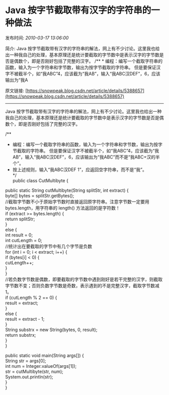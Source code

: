 # Java 按字节截取带有汉字的字符串的一种做法

发布时间: *2010-03-17 13:06:00*

简介: Java 按字节截取带有汉字的字符串的解法，网上有不少讨论。这里我也给出一种我自己的处理，基本原理还是统计要截取的字节数中是表示汉字的字节数是否是偶数个，即是否刚好包括了完整的汉字。 /** * 编程：编写一个截取字符串的函数，输入为一个字符串和字节数，输出为按字节截取的字符串。 但是要保证汉字不被截半个，如“我ABC”4，应该截为“我AB”，输入“我ABC汉DEF”，6，应该输出为“我A

原文链接: [https://snowpeak.blog.csdn.net/article/details/5388657](https://snowpeak.blog.csdn.net/article/details/5388657)

---------

Java 按字节截取带有汉字的字符串的解法，网上有不少讨论。这里我也给出一种我自己的处理，基本原理还是统计要截取的字节数中是表示汉字的字节数是否是偶数个，即是否刚好包括了完整的汉字。

/**  
* 编程：编写一个截取字符串的函数，输入为一个字符串和字节数，输出为按字节截取的字符串。 但是要保证汉字不被截半个，如“我ABC”4，应该截为“我AB”，输入“我ABC汉DEF”，6，应该输出为“我ABC”而不是“我ABC+汉的半个”。  
* 按上述规则，输入“我ABC汉DEF 1”，应返回空字符串，而不是“我”。  
*/  
public class CutMultibyte {

public static String cutMultibyte(String splitStr, int extract) {  
byte[] bytes = splitStr.getBytes();  
//截取字节数不小于原始字节数时直接返回原字符串。注意字节数一定要用 bytes.length，用字符串的 length() 方法返回的是字符数！  
if (extract >= bytes.length) {  
return splitStr;  
}  
else {  
int result = 0;  
int cutLength = 0;  
//统计出在要截取的字节中有几个字节是负数  
for (int i = 0; i < extract; i++) {  
if (bytes[i] < 0) {  
cutLength++;  
}  
}  
//若负数字节数是偶数，即要截取的字节数中遇到刚好是若干完整的汉字，则截取字节数不变；否则负数字节数是奇数，表示遇到的不是完整汉字，截取字节数减 1。   
if (cutLength % 2 == 0) {  
result = extract;   
}   
else {  
result = extract - 1;  
}  
String substrx = new String(bytes, 0, result);  
return substrx;  
}   
}  
  
  
public static void main(String args[]) {  
String str = args[0];  
int num = Integer.valueOf(args[1]);  
str = cutMultibyte(str, num);  
System.out.println(str);  
}  
}